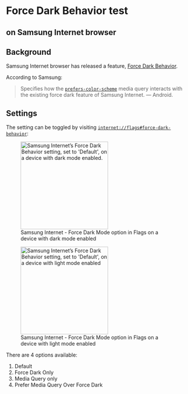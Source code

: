 Force Dark Behavior test
========================
on Samsung Internet browser
---------------------------

## Background

Samsung Internet browser has released a feature, [Force Dark Behavior](https://developer.samsung.com/internet/blog/en/2020/12/15/dark-mode-in-samsung-internet).

According to Samsung:

> Specifies how the [`prefers-color-scheme`](https://developer.mozilla.org/en-US/docs/Web/CSS/@media/prefers-color-scheme) media query interacts with the existing force dark feature of Samsung Internet. — Android.

## Settings

The setting can be toggled by visiting [`internet://flags#force-dark-behavior`](internet://flags#force-dark-behavior):

<figure>
  <img alt="Samsung Internet’s Force Dark Behavior setting, set to 'Default', on a device with dark mode enabled." src="./img/Samsung Internet - Force Dark Mode option in Flags on device dark mode enabled.jpg" width="240" />
  <figcaption>Samsung Internet - Force Dark Mode option in Flags on a device with dark mode enabled</figcaption>
</figure>
<figure>
  <img alt="Samsung Internet’s Force Dark Behavior setting, set to 'Default', on a device with light mode enabled" src="./img/Samsung Internet - Force Dark Mode option in Flags on device light mode enabled.jpg" width="240" />
  <figcaption>Samsung Internet - Force Dark Mode option in Flags on a device with light mode enabled</figcaption>
</figure>

There are 4 options available:

1.  Default
2.  Force Dark Only
3.  Media Query only
4.  Prefer Media Query Over Force Dark
